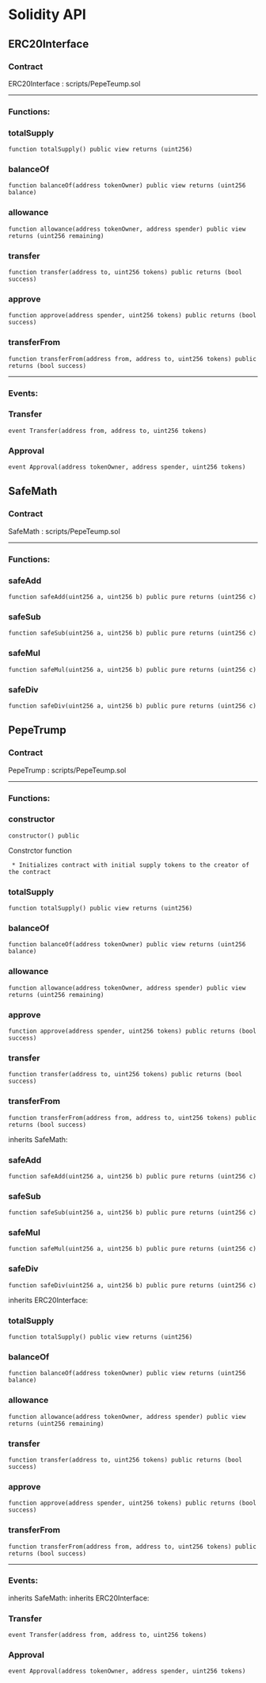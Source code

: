 # Solidity API

## ERC20Interface

### Contract
ERC20Interface : scripts/PepeTeump.sol

 --- 
### Functions:
### totalSupply

```solidity
function totalSupply() public view returns (uint256)
```

### balanceOf

```solidity
function balanceOf(address tokenOwner) public view returns (uint256 balance)
```

### allowance

```solidity
function allowance(address tokenOwner, address spender) public view returns (uint256 remaining)
```

### transfer

```solidity
function transfer(address to, uint256 tokens) public returns (bool success)
```

### approve

```solidity
function approve(address spender, uint256 tokens) public returns (bool success)
```

### transferFrom

```solidity
function transferFrom(address from, address to, uint256 tokens) public returns (bool success)
```

 --- 
### Events:
### Transfer

```solidity
event Transfer(address from, address to, uint256 tokens)
```

### Approval

```solidity
event Approval(address tokenOwner, address spender, uint256 tokens)
```

## SafeMath

### Contract
SafeMath : scripts/PepeTeump.sol

 --- 
### Functions:
### safeAdd

```solidity
function safeAdd(uint256 a, uint256 b) public pure returns (uint256 c)
```

### safeSub

```solidity
function safeSub(uint256 a, uint256 b) public pure returns (uint256 c)
```

### safeMul

```solidity
function safeMul(uint256 a, uint256 b) public pure returns (uint256 c)
```

### safeDiv

```solidity
function safeDiv(uint256 a, uint256 b) public pure returns (uint256 c)
```

## PepeTrump

### Contract
PepeTrump : scripts/PepeTeump.sol

 --- 
### Functions:
### constructor

```solidity
constructor() public
```

Constrctor function

     * Initializes contract with initial supply tokens to the creator of the contract

### totalSupply

```solidity
function totalSupply() public view returns (uint256)
```

### balanceOf

```solidity
function balanceOf(address tokenOwner) public view returns (uint256 balance)
```

### allowance

```solidity
function allowance(address tokenOwner, address spender) public view returns (uint256 remaining)
```

### approve

```solidity
function approve(address spender, uint256 tokens) public returns (bool success)
```

### transfer

```solidity
function transfer(address to, uint256 tokens) public returns (bool success)
```

### transferFrom

```solidity
function transferFrom(address from, address to, uint256 tokens) public returns (bool success)
```

inherits SafeMath:
### safeAdd

```solidity
function safeAdd(uint256 a, uint256 b) public pure returns (uint256 c)
```

### safeSub

```solidity
function safeSub(uint256 a, uint256 b) public pure returns (uint256 c)
```

### safeMul

```solidity
function safeMul(uint256 a, uint256 b) public pure returns (uint256 c)
```

### safeDiv

```solidity
function safeDiv(uint256 a, uint256 b) public pure returns (uint256 c)
```

inherits ERC20Interface:
### totalSupply

```solidity
function totalSupply() public view returns (uint256)
```

### balanceOf

```solidity
function balanceOf(address tokenOwner) public view returns (uint256 balance)
```

### allowance

```solidity
function allowance(address tokenOwner, address spender) public view returns (uint256 remaining)
```

### transfer

```solidity
function transfer(address to, uint256 tokens) public returns (bool success)
```

### approve

```solidity
function approve(address spender, uint256 tokens) public returns (bool success)
```

### transferFrom

```solidity
function transferFrom(address from, address to, uint256 tokens) public returns (bool success)
```

 --- 
### Events:
inherits SafeMath:
inherits ERC20Interface:
### Transfer

```solidity
event Transfer(address from, address to, uint256 tokens)
```

### Approval

```solidity
event Approval(address tokenOwner, address spender, uint256 tokens)
```

